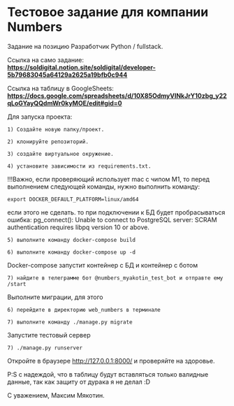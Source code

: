 # Тестовое задание для компании Numbers

Задание на позицию Разработчик Python / fullstack.

Ссылка на само задание:
**https://soldigital.notion.site/soldigital/developer-5b79683045a64129a2625a19bfb0c944**

Ссылка на таблицу в GoogleSheets:
**https://docs.google.com/spreadsheets/d/10X85OdmyVINkJrY10zbg_y22qLoGYayQQdmWr0kyMOE/edit#gid=0**

Для запуска проекта:

    1) Создайте новую папку/проект.

    2) клонируйте репозиторий.

    3) создайте виртуальное окружение.

    4) установите зависимости из requirements.txt.

!!!Важно, если проверяющий использует mac с чипом М1, то перед выполнением следующей команды,
нужно выполнить команду:
    
    export DOCKER_DEFAULT_PLATFORM=linux/amd64
    
если этого не сделать. то при подключении к БД будет пробрасываться ошибка:
pg_connect(): Unable to connect to PostgreSQL server: SCRAM authentication requires libpq version 10 or above.
    
    5) выполните команду docker-compose build

    6) выполните команду docker-compose up -d

Docker-compose запустит контейнер с БД и контейнер с ботом
    
    7) найдите в телеграмме бот @numbers_myakotin_test_bot и отправте ему /start

Выполните миграции, для этого 

    6) перейдите в директорию web_numbers в терминале
    
    7) выполните команду ./manage.py migrate

Запустите тестовый сервер

    7) ./manage.py runserver

Откройте в браузере  http://127.0.0.1:8000/ и проверяйте на здоровье.

P:S с надеждой, что в таблицу будут вставляться только валидные данные, 
так как защиту от дурака я не делал :D

С уважением, Максим Мякотин.